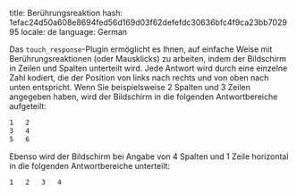 title: Berührungsreaktion
hash: 1efac24d50a608e8694fed56d169d03f62defefdc30636bfc4f9ca23bb702995
locale: de
language: German

Das `touch_response`-Plugin ermöglicht es Ihnen, auf einfache Weise mit Berührungsreaktionen (oder Mausklicks) zu arbeiten, indem der Bildschirm in Zeilen und Spalten unterteilt wird. Jede Antwort wird durch eine einzelne Zahl kodiert, die der Position von links nach rechts und von oben nach unten entspricht. Wenn Sie beispielsweise 2 Spalten und 3 Zeilen angegeben haben, wird der Bildschirm in die folgenden Antwortbereiche aufgeteilt:

```bash
1	2
3	4
5	6
```

Ebenso wird der Bildschirm bei Angabe von 4 Spalten und 1 Zeile horizontal in die folgenden Antwortbereiche unterteilt:

```bash
1	2	3	4
```